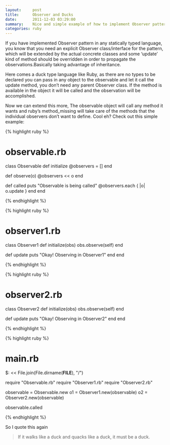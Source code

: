 ```yaml
---
layout:     post
title:      Observer and Ducks
date:       2011-12-03 03:29:00
summary:    Nice and simple example of how to implement Observer pattern in Ruby
categories: ruby
---
```


If you have implemented Observer pattern in any statically typed language, you know that you need an explicit Observer class/interface for the pattern, which will be extended by the actual concrete classes and some ‘update’ kind of method should be overridden in order to propagate the observations.Basically taking advantage of inheritance.

Here comes a duck type language like Ruby, as there are no types to be declared you can pass in any object to the observable and let it call the update method, you don’t need any parent Observer class. If the method is available in the object it will be called and the observation will be accomplished.

Now we can extend this more, The observable object will call any method it wants and ruby’s method_missing will take care of the methods that the individual observers don’t want to define. Cool eh? Check out this simple example:

{% highlight ruby %}

# observable.rb
class Observable
  def initialize
    @observers = []
  end
 
  def observe(o)
    @observers << o
  end
 
  def called
    puts "Observable is being called"
    @observers.each { |o| o.update }
  end
end

{% endhighlight %}

{% highlight ruby %}

# observer1.rb
class Observer1
  def initialize(obs)
    obs.observe(self)
  end
 
  def update
    puts "Okay! Observing in Observer1"
  end
end

{% endhighlight %}

{% highlight ruby %}

# observer2.rb
class Observer2
  def initialize(obs)
    obs.observe(self)
  end
 
  def update
    puts "Okay! Observing in Observer2"
  end
end

{% endhighlight %}

{% highlight ruby %}

# main.rb
$: << File.join(File.dirname(__FILE__), "/")
 
require "Observable.rb"
require "Observer1.rb"
require "Observer2.rb"
 
observable = Observable.new
o1 = Observer1.new(observable)
o2 = Observer2.new(observable)
 
observable.called

{% endhighlight %}

So I quote this again 
> If it walks like a duck and quacks like a duck, it must be a duck.